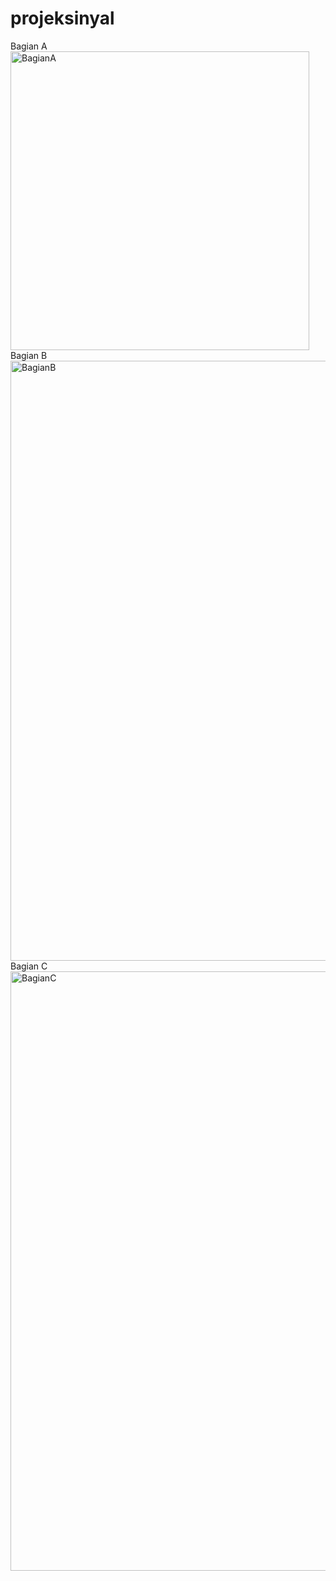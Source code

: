 # projeksinyal
Bagian A
<Br>
<img width="478" alt="BagianA" src="https://github.com/RubiAlfa/projeksinyal/assets/144796986/53d858a9-49d4-46b2-b87f-9a2f5d4c0020">
<Br>
Bagian B
<br>
<img width="960" alt="BagianB" src="https://github.com/RubiAlfa/projeksinyal/assets/144796986/594c529b-011e-438f-b102-cad9884e4f94">
<br>
Bagian C
<br>
<img width="959" alt="BagianC" src="https://github.com/RubiAlfa/projeksinyal/assets/144796986/dba241ae-3b88-48d1-9013-24a09e2a55c0">

